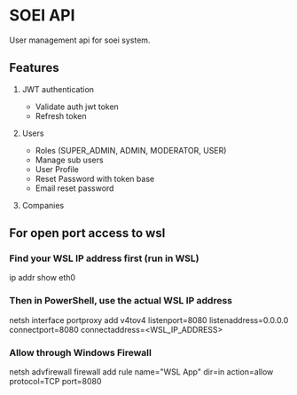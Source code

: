 # SOEI API

User management api for soei system.

## Features

1. JWT authentication

   - Validate auth jwt token
   - Refresh token

2. Users

   - Roles (SUPER_ADMIN, ADMIN, MODERATOR, USER)
   - Manage sub users
   - User Profile
   - Reset Password with token base
   - Email reset password

3. Companies

## For open port access to wsl

### Find your WSL IP address first (run in WSL)

ip addr show eth0

### Then in PowerShell, use the actual WSL IP address

netsh interface portproxy add v4tov4 listenport=8080 listenaddress=0.0.0.0 connectport=8080 connectaddress=<WSL_IP_ADDRESS>

### Allow through Windows Firewall

netsh advfirewall firewall add rule name="WSL App" dir=in action=allow protocol=TCP port=8080
